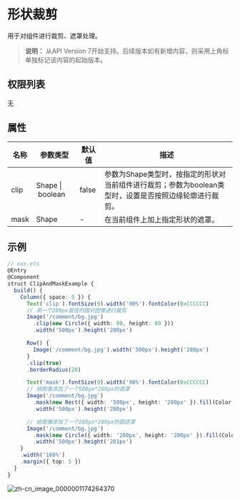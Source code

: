 # 形状裁剪

用于对组件进行裁剪、遮罩处理。

>  **说明：**
> 从API Version 7开始支持。后续版本如有新增内容，则采用上角标单独标记该内容的起始版本。


## 权限列表

无


## 属性


| 名称 | 参数类型 | 默认值 | 描述 |
| -------- | -------- | -------- | -------- |
| clip | Shape&nbsp;\|&nbsp;boolean | false | 参数为Shape类型时，按指定的形状对当前组件进行裁剪；参数为boolean类型时，设置是否按照边缘轮廓进行裁剪。 |
| mask | Shape | - | 在当前组件上加上指定形状的遮罩。 |


## 示例

```ts
// xxx.ets
@Entry
@Component
struct ClipAndMaskExample {
  build() {
    Column({ space: 5 }) {
      Text('clip').fontSize(9).width('90%').fontColor(0xCCCCCC)
      // 用一个280px直径的圆对图像进行裁剪
      Image('/comment/bg.jpg')
        .clip(new Circle({ width: 80, height: 80 }))
        .width('500px').height('280px')

      Row() {
        Image('/comment/bg.jpg').width('500px').height('280px')
      }
      .clip(true)
      .borderRadius(20)

      Text('mask').fontSize(9).width('90%').fontColor(0xCCCCCC)
      // 给图像添加了一个500px*280px的遮罩
      Image('/comment/bg.jpg')
        .mask(new Rect({ width: '500px', height: '280px' }).fill(Color.Gray))
        .width('500px').height('280px')

      // 给图像添加了一个280px*280px的圆遮罩
      Image('/comment/bg.jpg')
        .mask(new Circle({ width: '280px', height: '280px' }).fill(Color.Gray))
        .width('500px').height('281px')
    }
    .width('100%')
    .margin({ top: 5 })
  }
}
```

![zh-cn_image_0000001174264370](figures/zh-cn_image_0000001174264370.png)
